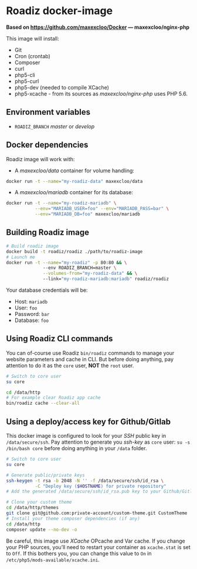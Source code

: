 # Roadiz docker-image

**Based on https://github.com/maxexcloo/Docker — maxexcloo/nginx-php**

This image will install:

* Git
* Cron (crontab)
* Composer
* curl
* php5-cli
* php5-curl
* php5-dev (needed to compile XCache)
* php5-xcache - from its sources as *maxexcloo/nginx-php* uses PHP 5.6.

## Environment variables

* `ROADIZ_BRANCH` *master* or *develop*

## Docker dependencies

Roadiz image will work with:

* A *maxexcloo/data* container for volume handling:

```bash
docker run -t --name="my-roadiz-data" maxexcloo/data
```

* A *maxexcloo/mariadb* container for its database:

```bash
docker run -t --name="my-roadiz-mariadb" \
           --env="MARIADB_USER=foo" --env="MARIADB_PASS=bar" \
           --env="MARIADB_DB=foo" maxexcloo/mariadb
```

## Building Roadiz image

```bash
# Build roadiz image
docker build -t roadiz/roadiz ./path/to/roadiz-image
# Launch me
docker run -t --name="my-roadiz" -p 80:80 && \
              --env ROADIZ_BRANCH=master \
              --volumes-from="my-roadiz-data" && \
              --link="my-roadiz-mariadb:mariadb" roadiz/roadiz
```

Your database credentials will be:

* Host: `mariadb`
* User: `foo`
* Password: `bar`
* Database: `foo`

## Using Roadiz CLI commands

You can of-course use Roadiz `bin/roadiz` commands to manage your website
parameters and cache in CLI. But before doing anything, pay attention to
do it as the `core` user, **NOT** the `root` user.

```bash
# Switch to core user
su core

cd /data/http
# For example clear Roadiz app cache
bin/roadiz cache --clear-all
```

## Using a deploy/access key for Github/Gitlab

This docker image is configured to look for your *SSH* public key in `/data/secure/ssh`.
Pay attention to generate you *ssh-key* as `core` user: `su -s /bin/bash core`
before doing anything in your `/data` folder.

```bash
# Switch to core user
su core

# Generate public/private keys
ssh-keygen -t rsa -b 2048 -N '' -f /data/secure/ssh/id_rsa \
           -C "Deploy key ($HOSTNAME) for private repository"
# Add the generated /data/secure/ssh/id_rsa.pub key to your Github/Gitlab account

# Clone your custom theme
cd /data/http/themes
git clone git@github.com:private-account/custom-theme.git CustomTheme
# Install your theme composer dependencies (if any)
cd /data/http
composer update --no-dev -o
```

Be careful, this image use *XCache* OPcache and Var cache. If you change your PHP
sources, you’ll need to restart your container as `xcache.stat` is set to `Off`.
If this bothers you, you can change this value to `On` in `/etc/php5/mods-available/xcache.ini`.
